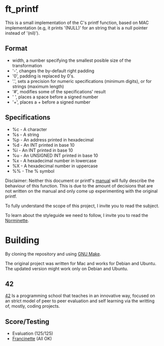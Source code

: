 # ft_printf

This is a small implementation of the C's printf function, based on MAC implementation (e.g, it prints '(NULL)' for an string that is a null pointer instead of '(nil)').

## Format

- width, a number specifying the smallest posible size of the transformation 
- '-', changes the by-default right padding
- '0', padding is replaced by 0's.
- '.', sets a precision for numeric specifications (minimum digits), or for strings (maximum length)
- '#', modifies some of the specifications' result
- ' ', places a space before a signed number
- '+', places a + before a signed number

## Specifications

- %c - A character
- %s - A string
- %p - An address printed in hexadecimal
- %d - An INT printed in base 10
- %i - An INT printed in base 10
- %u - An UNSIGNED INT printed in base 10
- %x - A hexadecimal number in lowercase
- %X - A hexadecimal number in uppercase
- %% - The % symbol

Disclaimer: Neither this document or printf's [manual](https://developer.apple.com/library/archive/documentation/System/Conceptual/ManPages_iPhoneOS/man3/printf.3.html) will fully describe the behaviour of this function. This is due to the amount of decisions that are not written on the manual and only come up experimenting with the original printf.

To fully understand the scope of this project, I invite you to read the subject.

To learn about the styleguide we need to follow, I invite you to read the [Norminette](https://github.com/42School/norminette). 

# Building

By cloning the repository and using [GNU Make](https://www.gnu.org/software/make/).

The original project was written for Mac and works for Debian and Ubuntu. The updated version might work only on Debian and Ubuntu.

## 42

[42](https://www.42network.org/about-us/) Is a programming school that teaches in an innovative way, focused on an strict model of peer to peer evaluation and self learning via the writting of, mostly, coding projects.

## Score/Testing

 - Evaluation (125/125)
 - [Francinette](https://github.com/xicodomingues/francinette) (All OK)
